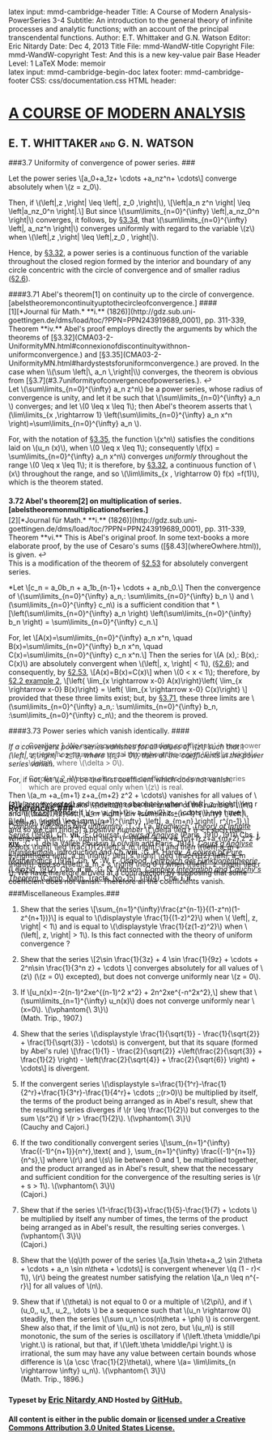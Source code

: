 latex input:	mmd-cambridge-header
Title:	A Course of Modern Analysis-PowerSeries 3-4
Subtitle:	An introduction to the general theory of
	infinite processes and analytic functions;
	with an account of the principal
	transcendental functions.
Author:	E.T. Whittaker and G.N. Watson
Editor:	Eric Nitardy
Date:	Dec 4, 2013
Title File:	mmd-WandW-title
Copyright File:	mmd-WandW-copyright
Test:	And this is a new key-value pair
Base Header Level:	1
LaTeX Mode:	memoir  
latex input:	mmd-cambridge-begin-doc 
latex footer:	mmd-cambridge-footer
CSS:	css/documentation.css
HTML header:	<script type="text/javascript"
	src="http://cdn.mathjax.org/mathjax/latest/MathJax.js?config=TeX-AMS_HTML-full"></script>
	<script type="text/javascript" src="js/showhide.js"></script>
	<script type="text/javascript" src="js/mathjaxend.js"></script>


<div id="header"><h1><a href="CMA00-FrontMN.html">A COURSE OF MODERN<span>&nbsp;</span>ANALYSIS</a></h1><h2>E. T. WHITTAKER <span style="font-size:65%;">AND</span> G.<span>&nbsp;</span>N.<span>&nbsp;</span>WATSON</h2></div>

<div markdown=1 id="content">
<div markdown=1 class="contenttext">

###3.7 Uniformity of convergence of power series. ###

Let the power series 
\\[a_0+a_1z+ \cdots +a_nz^n+ \cdots\\]
converge absolutely when \\(z = z_0\\). 

Then, if \\(\left|\,z \,\right| \leq \left|\, z_0 \,\right|\\),
\\[\left|a_n z^n \right| \leq \left|a_nz_0^n \right|.\\]
But since \\(\sum\limits_{n=0}^{\infty} \left|\,a_nz_0^n \right|\\) converges, it follows, by [&#167;3.34](CMA03-2-UniformityMN.html#aconditionduetoweierstrassforuniformconvergence.), that \\(\sum\limits_{n=0}^{\infty} \left|\, a_nz^n \right|\\) converges uniformly with regard to the variable \\(z\\) when \\(\left|\,z \,\right| \leq \left|\,z_0 \, \right|\\). 

Hence, by [&#167;3.32,](CMA03-2-UniformityMN.html#connexionofdiscontinuitywithnon-uniformconvergence.) a power series is a continuous function of the variable 
throughout the closed region formed by the interior and boundary of any 
circle concentric with the circle of convergence and of smaller radius ([&#167;2.6](CMA02-3-MoreSeriesMN.html#powerseries)). 

####3.71 Abel's theorem<a class="marginmark" onClick="toggleHide('mn:1,-1');">&#91;1&#93;</a> on continuity up to the circle of convergence. [abelstheoremoncontinuityuptothecircleofconvergence.] ####

</div>



<div markdown=1 class="marginnotes" id="mn:1,-1" style="margin-top: -1em; margin-bottom: -1em;"><a class="marginmark">&#91;1&#93;</a>[*Journal f&uuml;r Math.* **i.** (1826)](http://gdz.sub.uni-goettingen.de/dms/load/toc/?PPN=PPN243919689_0001), pp. 311-339, Theorem **iv.** Abel's proof employs directly the arguments by which the theorems of [&#167;3.32](CMA03-2-UniformityMN.html#connexionofdiscontinuitywithnon-uniformconvergence.) and [&#167;3.35](CMA03-2-UniformityMN.html#hardystestsforuniformconvergence.) are proved. In the case when \\(\sum \left|\, a_n \,\right|\\) converges, the theorem is obvious from [&#167;3.7](#3.7uniformityofconvergenceofpowerseries.).<a onClick="hideIt('mn:1,-1')" title="hide margin note" class="reversefootnote">&#160;&#8617;</a>

</div>



<div markdown=1 class="contenttext">

Let \\(\sum\limits_{n=0}^{\infty} a_n z^n\\) be a power series, whose radius of convergence is unity, and let it be such that \\(\sum\limits_{n=0}^{\infty} a_n \\)  converges; and let \\(0 \leq x \leq 1\\); then Abel's theorem asserts that \\(\lim\limits_{x \,\rightarrow 1} \left(\sum\limits_{n=0}^{\infty} a_n x^n \right)=\sum\limits_{n=0}^{\infty} a_n \\). 

For, with the notation of [&#167;3.35](CMA03-2-UniformityMN.html#hardystestsforuniformconvergence.), 
the function \\(x^n\\)  satisfies the conditions laid on \\(u_n (x)\\), when \\(0 \leq x \leq 1\\); consequently \\(f(x) = \sum\limits_{n=0}^{\infty} a_n x^n\\)  converges *uniformly* throughout the range \\(0 \leq x \leq 1\\); it is therefore, by [&#167;3.32](CMA03-2-UniformityMN.html#connexionofdiscontinuitywithnon-uniformconvergence.), a continuous 
function of \\(x\\) throughout the range, and so \\(\lim\limits_{x \, \rightarrow 0} f(x) =f(1)\\), which is the theorem stated. 

#### 3.72 Abel's theorem<a class="marginmark" onClick="toggleHide('mn:2,-1');">&#91;2&#93;</a> on multiplication of series. [abelstheoremonmultiplicationofseries.] ####

</div>



<div markdown=1 class="marginnotes" id="mn:2,-1" style="margin-top: -1em; margin-bottom: -1em;"><a class="marginmark">&#91;2&#93;</a>[*Journal f&uuml;r Math.* **i.** (1826)](http://gdz.sub.uni-goettingen.de/dms/load/toc/?PPN=PPN243919689_0001), pp. 311-339, Theorem **vi.** This is Abel's original proof. In some text-books a more elaborate proof, by the use of Cesaro's sums ([&#167;8.43](whereOwhere.html)), is given.<a onClick="hideIt('mn:2,-1')" title="hide margin note" class="reversefootnote">&#160;&#8617;</a>

</div>



<div markdown=1 class="contenttext">

This is a modification of the theorem of [&#167;2.53](CMA02-3-MoreSeriesMN.html#cauchymultiplication) for absolutely convergent 
series. 

*Let \\[c_n = a_0b_n + a_1b_{n-1}+ \cdots + a_nb_0.\\] 
Then the convergence of \\(\sum\limits_{n=0}^{\infty} a_n,\: \sum\limits_{n=0}^{\infty} b_n \\) and \\(\sum\limits_{n=0}^{\infty} c_n\\) is a sufficient condition that *
\\[\left(\sum\limits_{n=0}^{\infty} a_n \right) \left(\sum\limits_{n=0}^{\infty} b_n \right) = \sum\limits_{n=0}^{\infty} c_n.\\]

For, let 
\\[A(x)=\sum\limits_{n=0}^{\infty} a_n x^n, \quad B(x)=\sum\limits_{n=0}^{\infty} b_n x^n, \quad C(x)=\sum\limits_{n=0}^{\infty} c_n x^n.\\]
Then the series for \\(A (x),\: B(x),\: C(x)\\) are absolutely convergent when 
\\(\left|\, x\, \right| < 1\\), ([&#167;2.6](CMA02-3-MoreSeriesMN.html#powerseries)); 
and consequently, by [&#167;2.53](CMA02-3-MoreSeriesMN.html#cauchymultiplication), 
\\[A(x)=B(x)=C(x)\\] 
when \\(0 < x < 1\\); therefore, by [&#167;2.2 example 2](CMA02-1-LimitsMN.html#monotonicex2), 
\\[\left\{ \lim_{x \rightarrow x-0} A(x)\right\}\left\{ \lim_{x \rightarrow x-0} B(x)\right\} = \left\{ \lim_{x \rightarrow x-0} C(x)\right\} \\] 
provided that these three limits exist; but, by [&#167;3.71](#abelstheoremoncontinuityuptothecircleofconvergence.), these three limits are \\(\sum\limits_{n=0}^{\infty} a_n,\: \sum\limits_{n=0}^{\infty} b_n, \:\sum\limits_{n=0}^{\infty} c_n\\); and the theorem is proved. 

####3.73 Power series which vanish identically. ####

*If a convergent power series vanishes for all values of \\(z\\) such that \\(\left|\, z\,\right| < z_1\\), where \\(r_1 > 0\\), then all the coefficients in the power series vanish.*

For, if not, let \\(a_m\\) be the first coefficient which does not vanish. 

Then \\(a_m +a_{m+1} z+a_{m+2} z^2 + \cdots\\) vanishes for all values of \\(z\\) (zero excepted) and converges absolutely when \\(\left| \,z\, \right| \leq r < r_1\\) ([&#167;2.6](CMA02-3-MoreSeriesMN.html#powerseries)); hence, if \\(s = a_{m+l} + a_{m+2} z +  \cdots \\), we have 
\\[\left|\, s \, \right| \leq \sum_{n=1}^{\infty} \,\left|\, a_{m+n}  \right|\, r^{n-1},\\]
and so we can find<a class="marginmark" onClick="toggleHide('mn:3,-13');">&#91;3&#93;</a> a *positive number* \\( \delta \leq r \\) < r such that, whenever \\(\left| \, z \,\right| \leq r \\), 
\\[\left|\, a_m +a_{m+1} z+a_{m+2} z^2 + \cdots \right| \leq \frac{1}{2}\left|\,a_m \right|;\\]
and then \\(\left|\,a_m + s\,\right|\geq \left|\, a_m \right|- \left|\,s\,\right| \geq \frac{1}{2} \left|\, a_m \right|\\), and so \\(\left|\,a_m + s\,\right| \neq 0 \\) when \\(\left| \, z \,\right| \leq r \\). 
We have therefore arrived at a contradiction by supposing that some coefficient does not vanish. Therefore all the coefficients vanish. 

</div>



<div markdown=1 class="marginnotes" id="mn:3,-13" style="margin-top: -13em; margin-bottom: -13em;"><a class="marginmark">&#91;3&#93;</a>It is sufficient to take \\(\delta\\) to be the smaller of the numbers \\(r\\) and \\(\frac{1}{2}\left|\,a_m \right| \div \sum\limits_{n=1}^{\infty} \,\left|\, a_{m+n}  \right|\, r^{n-1} \\).<a onClick="hideIt('mn:3,-13')" title="hide margin note" class="reversefootnote">&#160;&#8617;</a>

</div>



<div markdown=1 class="contenttext">

>Corollary 1. We may 'equate corresponding coefficients' in two power series whose sums are equal throughout the region \\(\left|\,z\, \right|< \delta\\), where \\(\delta > 0\\). 

>Corollary 2. We may also equate coefficients in two power series which are proved equal only when \\(z\\) is real. 


### References.###

*Complex functions and uniformity.*
:T. J. l'a. Bromwich, [*Theory of Infinite Series* (1908)](https://archive.org/details/anintroductiont00bromgoog), Ch. **vii.** 
:E. Goursat, [*Cours d'Analyse*](https://archive.org/details/ed2coursdanalyse01gouruoft) (Paris, 1910, 1911) Chs. [**i**](https://archive.org/details/ed2coursdanalyse01gouruoft), [**xiv.**](https://archive.org/details/coursdanalysemat02gouruoft)
:C. J. de la Vall&eacute;e Poussin (Louvain and Paris, 1914), [*Cours d'Analyse Infinit&eacute;simale*](https://archive.org/details/danalyseinfinitesi01pousrich), 
Introduction and Ch. **viii.** 
:G. H. Hardy, [*A course of Pure Mathematics* (1914)](http://www.gutenberg.org/ebooks/38769), Ch. **v.** 
:W. F. Osgood, [*Lehrbuch der Funktionentheorie* (Leipzig, 1912)](https://archive.org/details/lehrbuchderfunk01osgogoog), Chs. **ii, iii.** 
:G. N. Watson, [*Complex Integration and Cauchy's Theorem* (Camb. Math. Tracts, 
No. 15), (1914)](https://archive.org/details/complexintegrat00watsrich), Chs. **i, ii.** 

<div markdown=1 id="exercises">

###Miscellaneous Examples.### 

1. Shew that the series \\[\sum_{n=1}^{\infty}\frac{z^{n-1}}{(1-z^n)(1-z^{n+1})}\\] is equal to \\(\displaystyle \frac{1}{(1-z)^2}\\) when \\( \left|\, z\, \right| < 1\\) and is equal to \\(\displaystyle \frac{1}{z(1-z)^2}\\) when \\(\left|\, z\, \right| > 1\\). Is this fact connected with the theory of uniform convergence ? 

2. Shew that the series \\[2\sin \frac{1}{3z} + 4 \sin \frac{1}{9z} + \cdots + 2^n\sin \frac{1}{3^n z} + \cdots \\] converges absolutely for all values of \\(z\\) (\\(z = 0\\) excepted), but does not converge uniformly near \\(z = 0\\).

3.  If \\[u_n(x)=-2(n-1)^2xe^{(n-1)^2 x^2} + 2n^2xe^{-n^2x^2},\\] shew that \\(\sum\limits_{n=1}^{\infty} u_n(x)\\) does not converge uniformly near \\(x=0\\). \\(\vphantom{\\ 3\\}\\)<br>
(Math. Trip., 1907.)

4.  Shew that the series \\(\displaystyle \frac{1}{\sqrt{1}} - \frac{1}{\sqrt{2}} + \frac{1}{\sqrt{3}} - \cdots\\) is convergent, but that its square (formed by Abel's rule) \\[\frac{1}{1} - \frac{2}{\sqrt{2}} +\left(\frac{2}{\sqrt{3}} + \frac{1}{2} \right) - \left(\frac{2}{\sqrt{4}} + \frac{2}{\sqrt{6}} \right) + \cdots\\] is divergent.

5.  If the convergent series \\(\displaystyle s=\frac{1}{1^r}-\frac{1}{2^r}+\frac{1}{3^r}-\frac{1}{4^r}+ \cdots \;\;(r>0)\\) be multiplied by itself, the terms of the product being arranged as in Abel's result, shew that the resulting series diverges if \\(r \leq \frac{1}{2}\\) but converges to the sum \\(s^2\\) if \\(r > \frac{1}{2}\\). \\(\vphantom{\\ 3\\}\\)<br>
(Cauchy and Cajori.) 

6.   If the two conditionally convergent series \\[\sum_{n=1}^{\infty} \frac{(-1)^{n+1}}{n^r}\,\text{ and }\, \sum_{n=1}^{\infty} \frac{(-1)^{n+1}}{n^s},\\] where \\(r\\) and \\(s\\) lie between 0 and 1, be multiplied together, and the product arranged as in Abel's result, shew that the necessary and sufficient condition for the convergence of the resulting series is \\(r + s > 1\\). \\(\vphantom{\\ 3\\}\\)<br>
(Cajori.)

7.   Shew that if the series \\(1-\frac{1}{3}+\frac{1}{5}-\frac{1}{7} + \cdots \\) be multiplied by itself any number of times, the terms of the product being arranged as in Abel's result, the resulting series converges. \\(\vphantom{\\ 3\\}\\)<br>
(Cajori.)

8.   Shew that the \\(q\\)th power of the series \\[a_1\sin \theta+a_2 \sin 2\theta + \cdots + a_n \sin n\theta + \cdots\\] is convergent whenever \\(q (1 - r)< 1\\), \\(r\\) being the greatest number satisfying the relation \\[a_n \leq n^{-r}\\] for all values of \\(n\\).

9.   Shew that if \\(\theta\\) is not equal to 0 or a multiple of \\(2\pi\\), and if \\(u_0,\, u_1,\, u_2,\, \dots \\) be a sequence such that \\(u_n \rightarrow 0\\) steadily, then the series \\(\sum  u_n \cos(n\theta + \phi) \\) is convergent. 
Shew also that, if the limit of \\(u_n\\) is not zero, but \\(u_n\\) is still monotonic, the sum of the series is oscillatory if \\(\left.\theta \middle/\pi \right.\\)  is rational, but that, if \\(\left.\theta \middle/\pi \right.\\) is irrational, the sum may have any value between certain bounds whose difference is \\(a \csc \frac{1}{2}\theta\\), where \\(a= \lim\limits_{n \rightarrow \infty} u_n\\). \\(\vphantom{\\ 3\\}\\)<br>
(Math. Trip., 1896.)


</div>

</div>

</div>



<div id="footer">
<h3><span style="font-size:85%;">Typeset by </span><a href="../index.html" target="_blank">Eric Nitardy </a> <span style="font-size:85%;">AND Hosted by </span><a href="https://github.com/" target="_blank"> GitHub.</a></h3>
<h4>All content is either in the public domain or <a href="http://creativecommons.org/licenses/by/3.0/us/" target="_blank">licensed under a Creative Commons Attribution 3.0 United States License.</a></h4>
</div>



<div id="navunicont" class="navigation" style="visibility:hidden;" >
<h2 id="contents">Contents</h2>
<ul>
<li class="part"><a onClick="hideIt('navunicont');showIt('navfront');">FRONTMATTER</a>
  <ul>
    <li><a href="CMA00-FrontMN.html#contents">Table of Contents</a></li>
  </ul>
</li>
<li class="part"><a onClick="hideIt('navunicont');showIt('navprocesses');">PROCESSES OF ANALYSIS</a>
  <ul>
    <li class="more"><a onClick="hideIt('navunicont');showIt('navprocesses');"> more . . . </a></li>
    <li><a href="CMA02-1-LimitsMN.html#thetheoryofconvergence">The Theory of Convergence</a></li>
    <li><a href="CMA03-1-ContinuousFnsMN.html#continuousfunctionsanduniformconvergence">Continuity and Uniform Convergence</a>
      <ul>
        <li><a href="CMA03-1-ContinuousFnsMN.html#thedependenceofonecomplexnumberonanother">Functions of a Complex Variable</a></li>
        <li><a href="CMA03-1-ContinuousFnsMN.html#continuityoffunctionsofrealvariables">Continuity of Functions of Real Variables</a></li>
	<li><a href="CMA03-2-UniformityMN.html#seriesofvariableterms.uniformityofconvergence.">Uniformity of Convergence</a></li>
	<li><a href="CMA03-2-UniformityMN.html#discussionofaparticulardoubleseries.">A Particular Double Series</a></li>
	<li><a href="CMA03-3-Heine-BorelMN.html#theconceptofuniformity.">The Concept of Uniformity</a></li>
	<li><a href="CMA03-3-Heine-BorelMN.html#themodifiedheine-boreltheorem.">The Modified Heine-Borel Theorem</a></li>
	<li class="current"><a href="#3.7uniformityofconvergenceofpowerseries.">Uniform Convergence of Power Series</a>
	   <ul>
	       <li ><a href="#abelstheoremoncontinuityuptothecircleofconvergence.">Abel&#8217;s theorem on continuity up to the circle of convergence</a>
              <li><a href="#abelstheoremonmultiplicationofseries.">Abel&#8217;s theorem on multiplication of series</a>
              <li><a href="#3.73powerserieswhichvanishidentically.">Power series which vanish identically</a>
          </ul>
       </li>
       <li class="current"><a href="#references.">References</a></li>
        <li class="current"><a href="#miscellaneousexamples.">Miscellaneous Examples</a></li>
      </ul>
    </li>
    <li><a href="CMA04-1-IntegrationMN.html">The Theory of Riemann Integration</a></li>
    <li class="more"><a onClick="hideIt('navunicont');showIt('navprocesses');"> more . . . </a></li>
  </ul>
</li>
<li class="part"><a onClick="hideIt('navunicont');showIt('navtranscendental');">THE TRANSCENDENTAL FUNCTIONS</a></li>
<li class="part"><a onClick="hideIt('navunicont');showIt('navback');">BACKMATTER</a> 
   <ul >
     <li ><a href="CMA24-Appendix-I-LogrithmAndExponentialMN.html">Appendix</a></li>
   </ul>
</li>
</ul>
</div>


<div id="navfront" class="navigation" style="visibility:hidden;" >
<h2 id="contents">Contents</h2>
<ul>
<li class="part"><a>FRONTMATTER</a>
  <ul>
    <li><a href="CMA00-FrontMN.html#acourseof">Title Page</a></li>
    <li><a href="CMA00-FrontMN.html#cambridgeuniversitypress">Copyright</a></li>
    <li><a href="CMA00-FrontMN.html#preface">Preface</a></li>
    <li><a href="CMA00-FrontMN.html#editorsnote">Editor&#8217;s Note</a></li>
    <li class="toc"><a href="CMA00-FrontMN.html#contents">Table of Contents</a></li>
  </ul>
</li>
<li class="part"><a onClick="hideIt('navfront');showIt('navprocesses');">PROCESSES OF ANALYSIS</a>  
<ul>
    <li class="more current"><a onClick="showIt('navunicont');hideIt('navfront');"> you are here . . . </a></li>
  </ul>
</li>
<li class="part"><a onClick="hideIt('navfront');showIt('navtranscendental');">THE TRANSCENDENTAL FUNCTIONS</a></li>
<li class="part"><a onClick="hideIt('navfront');showIt('navback');">BACKMATTER</a></li>
</ul>
</div>


<div id="navprocesses" class="navigation" style="visibility:hidden;" >
<h2 id="contents">Contents</h2>
<ul>
<li class="part"><a onClick="showIt('navfront');hideIt('navprocesses');">FRONTMATTER</a></li>
<li class="part"><a>PROCESSES OF ANALYSIS</a>
  <ul >
    <li><a href="CMA01-ComplexMN.html">Complex Numbers</a></li>
    <li><a href="CMA02-1-LimitsMN.html">The Theory of Convergence</a></li>
     <li><a href="#" onClick="showIt('navunicont');hideIt('navprocesses');">Continuity and Uniform Convergence</a></li>
     <li class="more current"><a onClick="showIt('navunicont');hideIt('navprocesses');"> you are here . . . </a></li>
     <li><a href="CMA04-1-IntegrationMN.html">The Theory of Riemann Integration</a></li>
     <li><a href="CMA05-1-AnalyticFunctionsMN.html">The Properties of Analytic Functions</a></li>
      <li><a href="CMA06-1-ResiduesMN.html">The Theory of Residues</a></li>
     <li class="notdone"><a href="whereOwhere.html">Expanding Functions in Infinite Series</a></li>
     <li class="notdone"><a href="whereOwhere.html">Asymptotic Expansions and Summability</a></li>
     <li class="notdone"><a href="whereOwhere.html">Fourier Series &amp; Trigonometrical Series</a></li>
     <li class="notdone"><a href="whereOwhere.html">Linear Differential Equations</a></li>
     <li class="notdone"><a href="whereOwhere.html">Integral Equations</a></li>
  </ul>
</li>
<li class="part"><a onClick="hideIt('navprocesses');showIt('navtranscendental');">THE TRANSCENDENTAL FUNCTIONS</a></li>
<li class="part"><a onClick="hideIt('navprocesses');showIt('navback');">BACKMATTER</a></li>
</ul>
</div>


<div id="navtranscendental" class="navigation" style="visibility:hidden;" >
<h2 id="contents">Contents</h2>
<ul>
<li class="part"><a onClick="showIt('navfront');hideIt('navtranscendental');">FRONTMATTER</a></li>
<li class="part"><a onClick="showIt('navprocesses');hideIt('navtranscendental');">PROCESSES OF ANALYSIS</a> 
<ul>
    <li class="more current"><a onClick="showIt('navunicont');hideIt('navtranscendental');"> you are here . . . </a></li>
  </ul>
</li>
<li class="part"><a>THE TRANSCENDENTAL FUNCTIONS</a>
  <ul>
    <li class="notdone"><a href="whereOwhere.html">The Gamma Function</a></li>
    <li class="notdone"><a href="whereOwhere.html">The Zeta Function</a></li>
    <li class="notdone"><a href="whereOwhere.html">The Hypergeometric Function</a></li>
    <li class="notdone"><a href="whereOwhere.html">Legendre Functions</a></li>
    <li class="notdone"><a href="whereOwhere.html">The Confluent Hypergeometric Function</a></li>
    <li class="notdone"><a href="whereOwhere.html">Bessel Functions</a></li>
    <li class="notdone"><a href="whereOwhere.html">The Equations of Mathematical Physics</a></li>
    <li class="notdone"><a href="whereOwhere.html">Mathieu Functions</a></li>
    <li class="notdone"><a href="whereOwhere.html">Elliptic &amp; Weierstrassian Functions</a></li>
    <li class="notdone"><a href="whereOwhere.html">The Theta Functions</a></li>
    <li class="notdone"><a href="whereOwhere.html">The Jacobian Elliptic Functions</a></li>
    <li class="notdone"><a href="whereOwhere.html">Ellipsoidal Harmonics &amp; Lam&eacute;&#8217;s Equation</a></li> 
  </ul>
  </li>
<li class="part"><a onClick="hideIt('navtranscendental');showIt('navback');">BACKMATTER</a></li>
</ul>
</div>


<div id="navback" class="navigation" style="visibility:hidden;" >
<h2 id="contents">Contents</h2>
<ul>
<li class="part"><a onClick="showIt('navfront');hideIt('navback');">FRONTMATTER</a></li>
<li class="part"><a onClick="showIt('navprocesses');hideIt('navback');">PROCESSES OF ANALYSIS</a>  
<ul>
    <li class="more current"><a onClick="showIt('navunicont');hideIt('navback');"> you are here . . . </a></li>
  </ul>
</li>
<li class="part"><a onClick="showIt('navtranscendental');hideIt('navback');">THE TRANSCENDENTAL FUNCTIONS</a></li>
<li class="part"><a>BACKMATTER</a>
  <ul >
    <li ><a href="CMA24-Appendix-I-LogrithmAndExponentialMN.html">Appendix</a></li>
    <li ><a href="whereOwhere.html">Authors Quoted</a></li>
  </ul>
</li>
</ul>
</div>



<div id="navfixedleft" class="fixedBleft">
<p><a href="CMA03-3-Heine-BorelMN.html">&#x25C0;</a></p>
</div>

<div id="navfixedrightempty" class="fixedBright" style="visibility: visible;">
<p><a onClick="showIt('navunicont');hideIt('navfront');hideIt('navprocesses');hideIt('navtranscendental');hideIt('navback');showIt('navfixedrightlist');hideIt('navfixedrightempty');" style="float: left;">&#x25A4;</a> <a href="CMA04-1-IntegrationMN.html" style="float: right;">&#x25B6;</a></p>
</div>

<div  id="navfixedrightlist" class="fixedBright" style="visibility: hidden;">
<p><a onClick="hideIt('navunicont');hideIt('navfront');hideIt('navprocesses');hideIt('navtranscendental');hideIt('navback');hideIt('navfixedrightlist');showIt('navfixedrightempty');" style="float: left;">&#x25A2;</a> <a href="CMA04-1-IntegrationMN.html" style="float: right;">&#x25B6;	</a></p>
</div>

